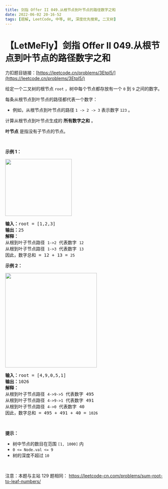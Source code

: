 ```yaml
---
title: 剑指 Offer II 049.从根节点到叶节点的路径数字之和
date: 2022-06-02 20-16-52
tags: [题解, LeetCode, 中等, 树, 深度优先搜索, 二叉树]
---
```


# 【LetMeFly】剑指 Offer II 049.从根节点到叶节点的路径数字之和

力扣题目链接：[https://leetcode.cn/problems/3Etpl5/](https://leetcode.cn/problems/3Etpl5/)

<p>给定一个二叉树的根节点 <code>root</code> ，树中每个节点都存放有一个 <code>0</code> 到 <code>9</code> 之间的数字。</p>

<div class="original__bRMd">
<div>
<p>每条从根节点到叶节点的路径都代表一个数字：</p>

<ul>
	<li>例如，从根节点到叶节点的路径 <code>1 -&gt; 2 -&gt; 3</code> 表示数字 <code>123</code> 。</li>
</ul>

<p>计算从根节点到叶节点生成的 <strong>所有数字之和</strong> 。</p>

<p><strong>叶节点</strong> 是指没有子节点的节点。</p>

<p>&nbsp;</p>

<p><strong>示例 1：</strong></p>
<img alt="" src="https://assets.leetcode.com/uploads/2021/02/19/num1tree.jpg" style="width: 212px; height: 182px;" />
<pre>
<strong>输入：</strong>root = [1,2,3]
<strong>输出：</strong>25
<strong>解释：</strong>
从根到叶子节点路径 <code>1-&gt;2</code> 代表数字 <code>12</code>
从根到叶子节点路径 <code>1-&gt;3</code> 代表数字 <code>13</code>
因此，数字总和 = 12 + 13 = <code>25</code></pre>

<p><strong>示例 2：</strong></p>
<img alt="" src="https://assets.leetcode.com/uploads/2021/02/19/num2tree.jpg" style="width: 292px; height: 302px;" />
<pre>
<strong>输入：</strong>root = [4,9,0,5,1]
<strong>输出：</strong>1026
<strong>解释：</strong>
从根到叶子节点路径 <code>4-&gt;9-&gt;5</code> 代表数字 495
从根到叶子节点路径 <code>4-&gt;9-&gt;1</code> 代表数字 491
从根到叶子节点路径 <code>4-&gt;0</code> 代表数字 40
因此，数字总和 = 495 + 491 + 40 = <code>1026</code>
</pre>

<p>&nbsp;</p>

<p><strong>提示：</strong></p>

<ul>
	<li>树中节点的数目在范围 <code>[1, 1000]</code> 内</li>
	<li><code>0 &lt;= Node.val &lt;= 9</code></li>
	<li>树的深度不超过 <code>10</code></li>
</ul>
</div>
</div>

<p>&nbsp;</p>

<p><meta charset="UTF-8" />注意：本题与主站 129&nbsp;题相同：&nbsp;<a href="https://leetcode-cn.com/problems/sum-root-to-leaf-numbers/">https://leetcode-cn.com/problems/sum-root-to-leaf-numbers/</a></p>


    